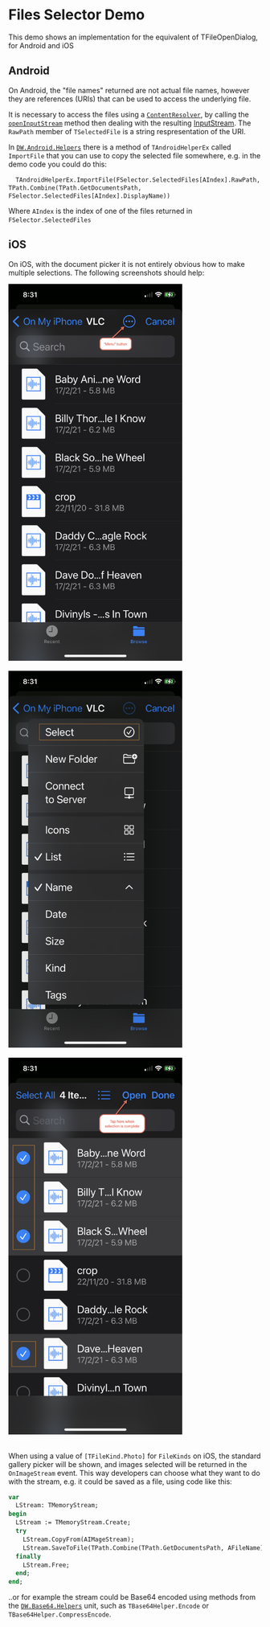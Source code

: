 # Files Selector Demo

This demo shows an implementation for the equivalent of TFileOpenDialog, for Android and iOS

## Android

On Android, the "file names" returned are not actual file names, however they are references (URIs) that can be used to access the underlying file.

It is necessary to access the files using a [`ContentResolver`](https://developer.android.com/reference/android/content/ContentResolver), by calling the [`openInputStream`](https://developer.android.com/reference/android/content/ContentResolver#openInputStream(android.net.Uri)) method then dealing with the resulting [InputStream](https://developer.android.com/reference/java/io/InputStream). The `RawPath` member of `TSelectedFile` is a string respresentation of the URI.

In [`DW.Android.Helpers`](https://github.com/DelphiWorlds/Kastri/blob/master/Core/DW.Android.Helpers.pas) there is a method of `TAndroidHelperEx` called `ImportFile` that you can use to copy the selected file somewhere, e.g. in the demo code you could do this:

```
  TAndroidHelperEx.ImportFile(FSelector.SelectedFiles[AIndex].RawPath, TPath.Combine(TPath.GetDocumentsPath, FSelector.SelectedFiles[AIndex].DisplayName))
```

Where `AIndex` is the index of one of the files returned in `FSelector.SelectedFiles`

## iOS

On iOS, with the document picker it is not entirely obvious how to make multiple selections. The following screenshots should help:

<img src="./Screenshots/PickeriOSMenuButton.png" alt="Menu Button" height="750">
<br/>
<br/>
<img src="./Screenshots/PickeriOSMenuSelect.png" alt="Menu Select" height="750">
<br/>
<br/>
<img src="./Screenshots/PickeriOSSelectOpen.png" alt="Select Open" height="750">
<br/>
<br/>

When using a value of `[TFileKind.Photo]` for `FileKinds` on iOS, the standard gallery picker will be shown, and images selected will be returned in the `OnImageStream` event. This way developers can choose what they want to do with the stream, e.g. it could be saved as a file, using code like this:

```Pascal
var
  LStream: TMemoryStream;
begin
  LStream := TMemoryStream.Create;
  try
    LStream.CopyFrom(AIMageStream);
    LStream.SaveToFile(TPath.Combine(TPath.GetDocumentsPath, AFileName));
  finally
    LStream.Free;
  end;
end;
```

..or for example the stream could be Base64 encoded using methods from the [`DW.Base64.Helpers`](https://github.com/DelphiWorlds/Kastri/blob/master/Core/DW.Base64.Helpers.pas) unit, such as `TBase64Helper.Encode` or `TBase64Helper.CompressEncode`.
